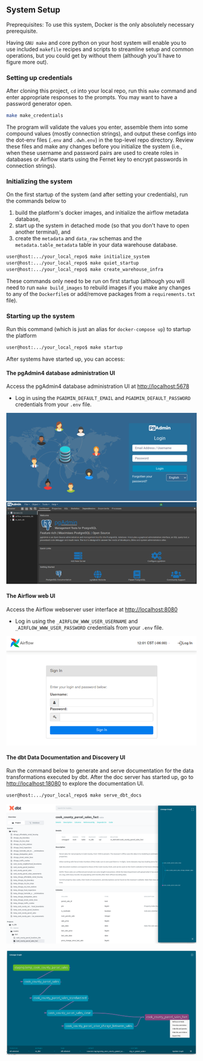 ## System Setup

Preprequisites:
To use this system, Docker is the only absolutely necessary prerequisite.

Having `GNU make` and core python on your host system will enable you to use included `makefile` recipes and scripts to streamline setup and common operations, but you could get by without them (although you'll have to figure more out).

### Setting up credentials
After cloning this project, `cd` into your local repo, run this `make` command and enter appropriate responses to the prompts. You may want to have a password generator open.

```bash
make make_credentials
```

The program will validate the values you enter, assemble them into some compound values (mostly connection strings), and output these configs into the dot-env files (`.env` and `.dwh.env`) in the top-level repo directory. Review these files and make any changes before you initialize the system (i.e., when these username and password pairs are used to create roles in databases or Airflow starts using the Fernet key to encrypt passwords in connection strings).

### Initializing the system

On the first startup of the system (and after setting your credentials), run the commands below to
1. build the platform's docker images, and initialize the airflow metadata database,
2. start up the system in detached mode (so that you don't have to open another terminal), and
3. create the `metadata` and `data_raw` schemas and the `metadata.table_metadata` table in your data warehouse database.

```bash
user@host:.../your_local_repo$ make initialize_system
user@host:.../your_local_repo$ make quiet_startup
user@host:.../your_local_repo$ make create_warehouse_infra
```

These commands only need to be run on first startup (although you will need to run `make build_images` to rebuild images if you make any changes to any of the `Dockerfile`s or add/remove packages from a `requirements.txt` file).

### Starting up the system

Run this command (which is just an alias for `docker-compose up`) to startup the platform

```bash
user@host:.../your_local_repo$ make startup
```

After systems have started up, you can access:

#### The pgAdmin4 database administration UI
Access the pgAdmin4 database administration UI at [http://localhost:5678](http://localhost:5678)
* Log in using the `PGADMIN_DEFAULT_EMAIL` and `PGADMIN_DEFAULT_PASSWORD` credentials from your `.env` file.

![pgAdmin4 Web UI Login](/assets/imgs/systems/pgAdmin_web_interface_login_view.png)
![pgAdmin4 UI landing page](/assets/imgs/systems/pgAdmin_langing_page_view.png)

#### The Airflow web UI 
Access the Airflow webserver user interface at [http://localhost:8080](http://localhost:8080)

* Log in using the `_AIRFLOW_WWW_USER_USERNAME` and `_AIRFLOW_WWW_USER_PASSWORD` credentials from your `.env` file.

![Airflow Webserver UI Login](/assets/imgs/systems/Airflow_webserver_UI_login_view.png)

#### The dbt Data Documentation and Discovery UI 
Run the command below to generate and serve documentation for the data transformations executed by dbt. After the doc server has started up, go to [http://localhost:18080](http://localhost:18080) to explore the documentation UI.

```bash
user@host:.../your_local_repo$ make serve_dbt_docs
```

![dbt Data Documentation Interface](/assets/imgs/systems/dbt_data_docs_interface_showing_parcel_sales.png)

![dbt Data Lineage Graph](/assets/imgs/systems/dbt_lineage_graph_of_parcel_sales.png)